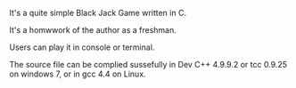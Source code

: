 It's a quite simple Black Jack Game written in C.

It's a homwwork of the author as a freshman.

Users can play it in console or terminal.

The source file can be complied sussefully in Dev C++ 4.9.9.2 or tcc 0.9.25 on windows 7, or in gcc 4.4 on Linux.


